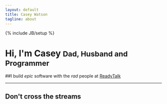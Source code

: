 ```yaml
---
layout: default
title: Casey Watson
tagline: about
---
```

{% include JB/setup %}

<div class="page-header">
  <h1>Hi, I'm Casey <small>Dad, Husband and Programmer</small></h1>
</div>
##I build <em>epic</em> software with the <em>rad</em> people at <a href="http://readytalk.com">ReadyTalk</a>

<hr/>


<div class="row">
  <div class="offset3 span6">
    <h2>Don't cross the streams</h2>
    <div id="lifestream">
    </div>
  </div>
<!--  <form class="span3">
    <div class="control-group">
      <label><h2>Contact</h2></label><textarea class="input-large">Howdy!</textarea>
    </div>
    <button type="submit" class="btn btn-primary">Save changes</button>
  </form>
-->
</div>


<script src="https://ajax.googleapis.com/ajax/libs/jquery/1.6.1/jquery.min.js">
</script>


<script src="https://ajax.googleapis.com/ajax/libs/jquery/1.6.1/jquery.min.js">
</script>

<script src="/assets/js/jquery.lifestream.js">
</script>

<script>

  $("#lifestream").lifestream({
    limit: 300,
    list:[
      {
        service: "github",
        user: "watsoncj"
      },
      {
        service: "twitter",
        user: "watsoncj"
      },
      {
        service: "bitbucket",
        user: "watsoncj"
      },
      {
        service: "stackoverflow",
        user: "watsoncj"
      },
      {
        service: "vimeo",
        user: "watsoncj"
      }
    ]
  });

</script>

